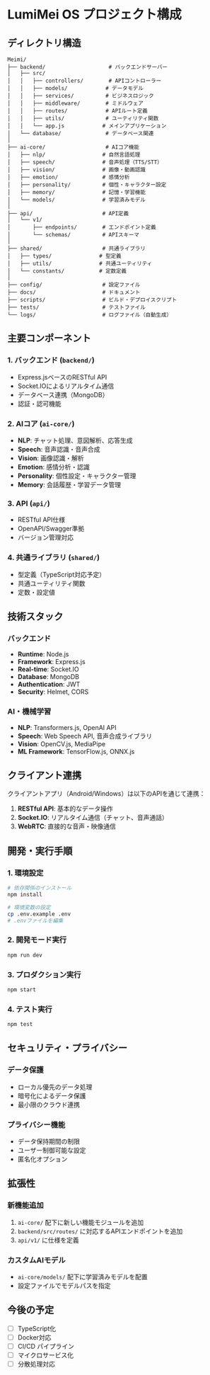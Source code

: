 # LumiMei OS プロジェクト構成

## ディレクトリ構造

```
Meimi/
├── backend/                    # バックエンドサーバー
│   ├── src/
│   │   ├── controllers/        # APIコントローラー
│   │   ├── models/            # データモデル
│   │   ├── services/          # ビジネスロジック
│   │   ├── middleware/        # ミドルウェア
│   │   ├── routes/            # APIルート定義
│   │   ├── utils/             # ユーティリティ関数
│   │   └── app.js            # メインアプリケーション
│   └── database/              # データベース関連
│
├── ai-core/                   # AIコア機能
│   ├── nlp/                  # 自然言語処理
│   ├── speech/               # 音声処理（TTS/STT）
│   ├── vision/               # 画像・動画認識
│   ├── emotion/              # 感情分析
│   ├── personality/          # 個性・キャラクター設定
│   ├── memory/               # 記憶・学習機能
│   └── models/               # 学習済みモデル
│
├── api/                      # API定義
│   └── v1/
│       ├── endpoints/        # エンドポイント定義
│       └── schemas/          # APIスキーマ
│
├── shared/                   # 共通ライブラリ
│   ├── types/               # 型定義
│   ├── utils/               # 共通ユーティリティ
│   └── constants/           # 定数定義
│
├── config/                   # 設定ファイル
├── docs/                     # ドキュメント
├── scripts/                  # ビルド・デプロイスクリプト
├── tests/                    # テストファイル
└── logs/                     # ログファイル（自動生成）
```

## 主要コンポーネント

### 1. バックエンド (`backend/`)
- Express.jsベースのRESTful API
- Socket.IOによるリアルタイム通信
- データベース連携（MongoDB）
- 認証・認可機能

### 2. AIコア (`ai-core/`)
- **NLP**: チャット処理、意図解析、応答生成
- **Speech**: 音声認識・音声合成
- **Vision**: 画像認識・解析
- **Emotion**: 感情分析・認識
- **Personality**: 個性設定・キャラクター管理
- **Memory**: 会話履歴・学習データ管理

### 3. API (`api/`)
- RESTful API仕様
- OpenAPI/Swagger準拠
- バージョン管理対応

### 4. 共通ライブラリ (`shared/`)
- 型定義（TypeScript対応予定）
- 共通ユーティリティ関数
- 定数・設定値

## 技術スタック

### バックエンド
- **Runtime**: Node.js
- **Framework**: Express.js
- **Real-time**: Socket.IO
- **Database**: MongoDB
- **Authentication**: JWT
- **Security**: Helmet, CORS

### AI・機械学習
- **NLP**: Transformers.js, OpenAI API
- **Speech**: Web Speech API, 音声合成ライブラリ
- **Vision**: OpenCV.js, MediaPipe
- **ML Framework**: TensorFlow.js, ONNX.js

## クライアント連携

クライアントアプリ（Android/Windows）は以下のAPIを通じて連携：

1. **RESTful API**: 基本的なデータ操作
2. **Socket.IO**: リアルタイム通信（チャット、音声通話）
3. **WebRTC**: 直接的な音声・映像通信

## 開発・実行手順

### 1. 環境設定
```bash
# 依存関係のインストール
npm install

# 環境変数の設定
cp .env.example .env
# .envファイルを編集
```

### 2. 開発モード実行
```bash
npm run dev
```

### 3. プロダクション実行
```bash
npm start
```

### 4. テスト実行
```bash
npm test
```

## セキュリティ・プライバシー

### データ保護
- ローカル優先のデータ処理
- 暗号化によるデータ保護
- 最小限のクラウド連携

### プライバシー機能
- データ保持期間の制限
- ユーザー制御可能な設定
- 匿名化オプション

## 拡張性

### 新機能追加
1. `ai-core/` 配下に新しい機能モジュールを追加
2. `backend/src/routes/` に対応するAPIエンドポイントを追加
3. `api/v1/` に仕様を定義

### カスタムAIモデル
- `ai-core/models/` 配下に学習済みモデルを配置
- 設定ファイルでモデルパスを指定

## 今後の予定

- [ ] TypeScript化
- [ ] Docker対応
- [ ] CI/CD パイプライン
- [ ] マイクロサービス化
- [ ] 分散処理対応
